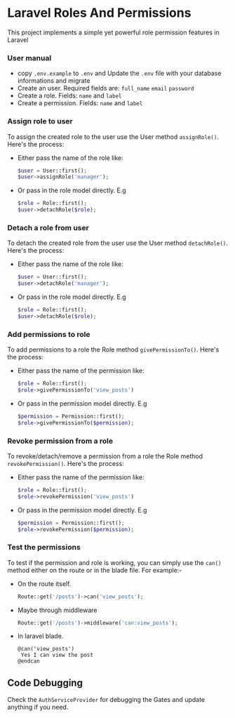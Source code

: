 
# Laravel Roles And Permissions

This project implements a simple yet powerful role permission features in Laravel

### User manual
- copy ``.env.example`` to ``.env`` and Update the ``.env`` file with your database informations and migrate
- Create an user. Required fields are: ``full_name`` ``email`` ``password``
- Create a role. Fields: ``name`` and ``label``
- Create a permission. Fields: ``name`` and ``label``
### Assign role to user
To assign the created role to the user use the User method ``assignRole()``. Here's the process: 
- Either pass the name of the role like: 

  ```php 
  $user = User::first();
  $user->assignRole('manager');
  ```

- Or pass in the role model directly. E.g 
  
  ```php
  $role = Role::first();
  $user->detachRole($role);
  ```

### Detach a role from user
To detach the created role from the user use the User method ``detachRole()``. Here's the process: 
- Either pass the name of the role like: 

  ```php 
  $user = User::first();
  $user->detachRole('manager');
  ```

- Or pass in the role model directly. E.g 
  
  ```php
  $role = Role::first();
  $user->detachRole($role);
  ```

### Add permissions to role

To add permissions to a role the Role method ``givePermissionTo()``. Here's the process: 
- Either pass the name of the permission like: 

  ```php 
  $role = Role::first();
  $role->givePermissionTo('view_posts')
  ```

- Or pass in the permission model directly. E.g 
  
  ```php
  $permission = Permission::first();
  $role->givePermissionTo($permission);
  ```
### Revoke permission from a role

To revoke/detach/remove a permission from a role the Role method ``revokePermission()``. Here's the process: 
- Either pass the name of the permission like: 

  ```php 
  $role = Role::first();
  $role->revokePermission('view_posts')
  ```

- Or pass in the permission model directly. E.g 
  
  ```php
  $permission = Permission::first();
  $role->revokePermission($permission);
  ```

### Test the permissions
To test if the permission and role is working, you can simply use the ``can()`` method either on the route or in the blade file. For example:-
- On the route itself. 
  
  ```php 
  Route::get('/posts')->can('view_posts');
  ```
- Maybe through middleware
  ```php 
  Route::get('/posts')->middleware('can:view_posts');
  ```
- In laravel blade. 
  
  ```blade
  @can('view_posts')
   Yes I can view the post
  @endcan
  ```

## Code Debugging
Check the ``AuthServiceProvider`` for debugging the Gates and update anything if you need.
